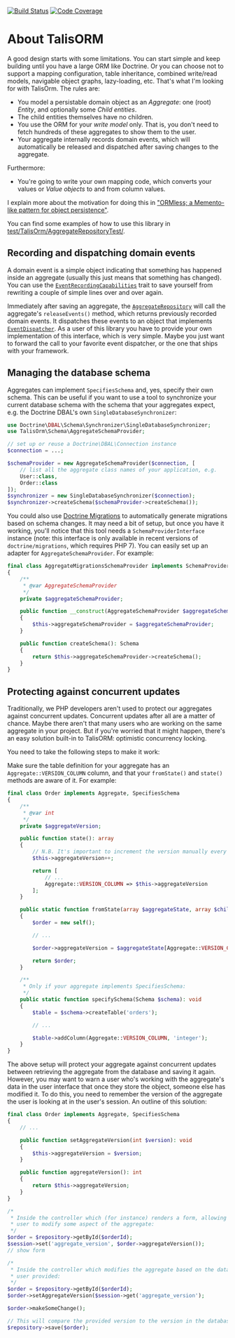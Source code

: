 [![Build Status](https://travis-ci.org/matthiasnoback/TalisORM.svg?branch=master)](https://travis-ci.org/matthiasnoback/TalisORM) [![Code Coverage](https://scrutinizer-ci.com/g/matthiasnoback/TalisORM/badges/coverage.png?b=master)](https://scrutinizer-ci.com/g/matthiasnoback/TalisORM/?branch=master)

# About TalisORM

A good design starts with some limitations. You can start simple and keep building until you have a large ORM like Doctrine. Or you can choose not to support a mapping configuration, table inheritance, combined write/read models, navigable object graphs, lazy-loading, etc. That's what I'm looking for with TalisOrm. The rules are:

- You model a persistable domain object as an _Aggregate_: one (root) _Entity_, and optionally some _Child entities_.
- The child entities themselves have no children.
- You use the ORM for your _write model_ only. That is, you don't need to fetch hundreds of these aggregates to show them to the user.
- Your aggregate internally records domain events, which will automatically be released and dispatched after saving changes to the aggregate.

Furthermore:

- You're going to write your own mapping code, which converts your values or _Value objects_ to and from column values.

I explain more about the motivation for doing this in ["ORMless; a Memento-like pattern for object persistence"](https://matthiasnoback.nl/2018/03/ormless-a-memento-like-pattern-for-object-persistence).

You can find some examples of how to use this library in [test/TalisOrm/AggregateRepositoryTest/](test/TalisOrm/AggregateRepositoryTest/).

## Recording and dispatching domain events

A domain event is a simple object indicating that something has happened inside an aggregate (usually this just means that something has changed). You can use the [`EventRecordingCapabilities`](src/TalisOrm/DomainEvents/EventRecordingCapabilities.php) trait to save yourself from rewriting a couple of simple lines over and over again.

Immediately after saving an aggregate, the [`AggregateRepository`](src/TalisOrm/AggregateRepository.php) will call the aggregate's `releaseEvents()` method, which returns previously recorded domain events. It dispatches these events to an object that implements [`EventDispatcher`](src/TalisOrm/DomainEvents/EventDispatcher.php). As a user of this library you have to provide your own implementation of this interface, which is very simple. Maybe you just want to forward the call to your favorite event dispatcher, or the one that ships with your framework.

## Managing the database schema

Aggregates can implement `SpecifiesSchema` and, yes, specify their own schema. This can be useful if you want to use a tool to synchronize your current database schema with the schema that your aggregates expect, e.g. the Doctrine DBAL's own `SingleDatabaseSynchronizer`:

```php
use Doctrine\DBAL\Schema\Synchronizer\SingleDatabaseSynchronizer;
use TalisOrm\Schema\AggregateSchemaProvider;

// set up or reuse a Doctrine\DBAL\Connection instance
$connection = ...;

$schemaProvider = new AggregateSchemaProvider($connection, [
    // list all the aggregate class names of your application, e.g.
    User::class,
    Order::class
]);
$synchronizer = new SingleDatabaseSynchronizer($connection);
$synchronizer->createSchema($schemaProvider->createSchema());
```

You could also use [Doctrine Migrations](https://github.com/doctrine/migrations/) to automatically generate migrations based on schema changes. It may need a bit of setup, but once you have it working, you'll notice that this tool needs a `SchemaProviderInterface` instance (note: this interface is only available in recent versions of `doctrine/migrations`, which requires PHP 7). You can easily set up an adapter for `AggregateSchemaProvider`. For example:

```php
final class AggregateMigrationsSchemaProvider implements SchemaProviderInterface
{
    /**
     * @var AggregateSchemaProvider
     */
    private $aggregateSchemaProvider;

    public function __construct(AggregateSchemaProvider $aggregateSchemaProvider)
    {
        $this->aggregateSchemaProvider = $aggregateSchemaProvider;
    }

    public function createSchema(): Schema
    {
        return $this->aggregateSchemaProvider->createSchema();
    }
}
```

## Protecting against concurrent updates

Traditionally, we PHP developers aren't used to protect our aggregates against concurrent updates. Concurrent updates after all are a matter of chance. Maybe there aren't that many users who are working on the same aggregate in your project. But if you're worried that it might happen, there's an easy solution built-in to TalisORM: optimistic concurrency locking.

You need to take the following steps to make it work:

Make sure the table definition for your aggregate has an `Aggregate::VERSION_COLUMN` column, and that your `fromState()` and `state()` methods are aware of it. For example:

```php
final class Order implements Aggregate, SpecifiesSchema
{
    /**
     * @var int
     */
    private $aggregateVersion;

    public function state(): array
    {
        // N.B. It's important to increment the version manually every time state() gets called!
        $this->aggregateVersion++;

        return [
            // ...
            Aggregate::VERSION_COLUMN => $this->aggregateVersion
        ];
    }

    public static function fromState(array $aggregateState, array $childEntityStatesByType): Aggregate
    {
        $order = new self();

        // ...

        $order->aggregateVersion = $aggregateState[Aggregate::VERSION_COLUMN];

        return $order;
    }

    /**
     * Only if your aggregate implements SpecifiesSchema:
     */
    public static function specifySchema(Schema $schema): void
    {
        $table = $schema->createTable('orders');

        // ...

        $table->addColumn(Aggregate::VERSION_COLUMN, 'integer');
    }
}
```

The above setup will protect your aggregate against concurrent updates between retrieving the aggregate from the database and saving it again. However, you may want to warn a user who's working with the aggregate's data in the user interface that once they store the object, someone else has modified it. To do this, you need to remember the version of the aggregate the user is looking at in the user's session. An outline of this solution:

```php
final class Order implements Aggregate, SpecifiesSchema
{
    // ...

    public function setAggregateVersion(int $version): void
    {
        $this->aggregateVersion = $version;
    }

    public function aggregateVersion(): int
    {
        return $this->aggregateVersion;
    }
}

/*
 * Inside the controller which (for instance) renders a form, allowing the
 * user to modify some aspect of the aggregate:
 */
$order = $repository->getById($orderId);
$session->set('aggregate_version', $order->aggregateVersion());
// show form

/*
 * Inside the controller which modifies the aggregate based on the data the
 * user provided:
 */
$order = $repository->getById($orderId);
$order->setAggregateVersion($session->get('aggregate_version');

$order->makeSomeChange();

// This will compare the provided version to the version in the database:
$repository->save($order);
```
